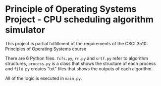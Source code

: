 # Principle of Operating Systems Project - CPU scheduling algorithm simulator

This project is partial fulfillment of the requirements of the CSCI 3510: Principles of Operating Systems course

There are 6 Python files. `fcfs.py`, `rr.py` and `srtf.py` refer to algorithm structures, `process.py` is a class 
that shows the structure of each process and `file.py` creates "txt" files that shows the outputs of each algorithm.

All of the logic is executed in `main.py`.
